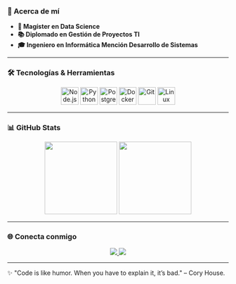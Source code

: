 ### 🚀 Acerca de mí

- **🧬 Magíster en Data Science**
- **📚 Diplomado en Gestión de Proyectos TI**
- **🎓 Ingeniero en Informática Mención Desarrollo de Sistemas**
  
---

### 🛠️ Tecnologías & Herramientas

<p align="center">
  <img src="https://cdn.jsdelivr.net/gh/devicons/devicon/icons/nodejs/nodejs-original.svg" height="40" alt="Node.js" />
  <img src="https://cdn.jsdelivr.net/gh/devicons/devicon/icons/python/python-original.svg" height="40" alt="Python" />
  <img src="https://cdn.jsdelivr.net/gh/devicons/devicon/icons/postgresql/postgresql-original.svg" height="40" alt="PostgreSQL" />
  <img src="https://cdn.jsdelivr.net/gh/devicons/devicon/icons/docker/docker-original.svg" height="40" alt="Docker" />
  <img src="https://cdn.jsdelivr.net/gh/devicons/devicon/icons/git/git-original.svg" height="40" alt="Git" />
  <img src="https://cdn.jsdelivr.net/gh/devicons/devicon/icons/linux/linux-original.svg" height="40" alt="Linux" />
</p>

---

### 📊 GitHub Stats

<p align="center">
  <img src="https://github-readme-stats.vercel.app/api?username=criveradev&show_icons=true&theme=radical" height="165" />
  <img src="https://github-readme-stats.vercel.app/api/top-langs/?username=criveradev&layout=compact&theme=radical" height="165" />
</p>

---

### 🌐 Conecta conmigo

<p align="center">
  <a href="https://www.linkedin.com/in/criveradev/" target="_blank">
    <img src="https://img.shields.io/badge/LinkedIn-0077B5?style=for-the-badge&logo=linkedin&logoColor=white"/>
  </a>
  <a href="mailto:riverabravocla@outlook.com">
    <img src="https://img.shields.io/badge/Email-D14836?style=for-the-badge&logo=gmail&logoColor=white"/>
  </a>

</p>

---

✨ "Code is like humor. When you have to explain it, it’s bad." – Cory House.

